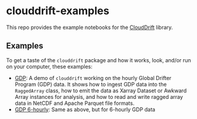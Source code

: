 # clouddrift-examples

This repo provides the example notebooks for the
[CloudDrift](https://github.com/cloud-drift/clouddrift) library.

## Examples

To get a taste of the `clouddrift` package and how it works,
look, and/or run on your computer, these examples:

* [GDP](notebooks/gdp.ipynb): A demo of `clouddrift` working on the
  hourly Global Drifter Program (GDP) data. It shows how to ingest GDP data
  into the `RaggedArray` class, how to emit the data as Xarray Dataset or 
  Awkward Array instances for analysis, and how to read and write ragged
  array data in NetCDF and Apache Parquet file formats.
* [GDP 6-hourly](notebooks/gdp.ipynb): Same as above, but for 6-hourly GDP data
